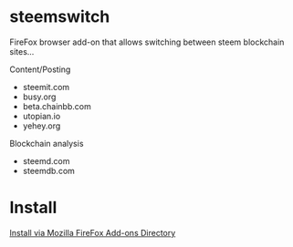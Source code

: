 # steemswitch
FireFox browser add-on that allows switching between steem blockchain sites...

Content/Posting
* steemit.com
* busy.org
* beta.chainbb.com
* utopian.io
* yehey.org

Blockchain analysis
* steemd.com
* steemdb.com

# Install
[Install via Mozilla FireFox Add-ons Directory](https://addons.mozilla.org/en-GB/firefox/addon/steemswitch/)
